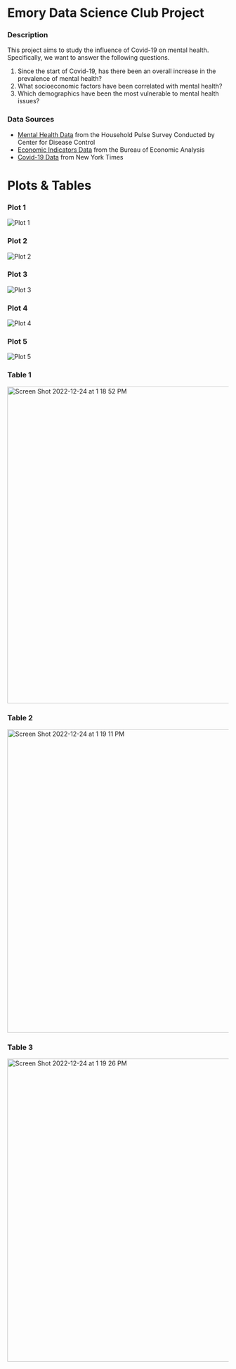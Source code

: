 # Emory Data Science Club Project
### Description
This project aims to study the influence of Covid-19 on mental health. Specifically, we want to answer the following questions.
1. Since the start of Covid-19, has there been an overall increase in the prevalence of mental health?
2. What socioeconomic factors have been correlated with mental health?
3. Which demographics have been the most vulnerable to mental health issues?

### Data Sources
- [Mental Health Data] from the Household Pulse Survey Conducted by Center for Disease Control 
- [Economic Indicators Data] from the Bureau of Economic Analysis 
- [Covid-19 Data] from New York Times

[Mental Health Data]: https://www.cdc.gov/nchs/covid19/pulse/mental-health.htm
[Economic Indicators Data]: https://www.bea.gov/itable/
[Covid-19 Data]: https://github.com/nytimes/covid-19-data 

# Plots & Tables
### Plot 1
![Plot 1](https://user-images.githubusercontent.com/120674894/209451176-704cd66f-3f29-4e52-92e5-051587c90121.png)

### Plot 2
![Plot 2](https://user-images.githubusercontent.com/120674894/209451178-c2d5a907-e701-4a57-9fc0-a5bf96c50cc9.png)

### Plot 3
![Plot 3](https://user-images.githubusercontent.com/120674894/209451190-2ceaa222-bd2f-431b-96d1-228468ac7533.png)

### Plot 4
![Plot 4](https://user-images.githubusercontent.com/120674894/209451194-4824d31f-5edb-461d-b3b9-5fde59c71819.png)

### Plot 5
![Plot 5](https://user-images.githubusercontent.com/120674894/209451196-34266eb9-cdb5-4780-8e8d-83839ec27957.png)

### Table 1
<img width="721" alt="Screen Shot 2022-12-24 at 1 18 52 PM" src="https://user-images.githubusercontent.com/120674894/209451269-038a483e-8d6d-46ff-85a0-d1904a7d4a31.png">

### Table 2
<img width="691" alt="Screen Shot 2022-12-24 at 1 19 11 PM" src="https://user-images.githubusercontent.com/120674894/209451271-57a11e49-aa81-4ec9-9634-3d5a53a99bcd.png">

### Table 3
<img width="690" alt="Screen Shot 2022-12-24 at 1 19 26 PM" src="https://user-images.githubusercontent.com/120674894/209451275-d04eef73-eb53-4ff7-bc3d-17898941a05c.png">
